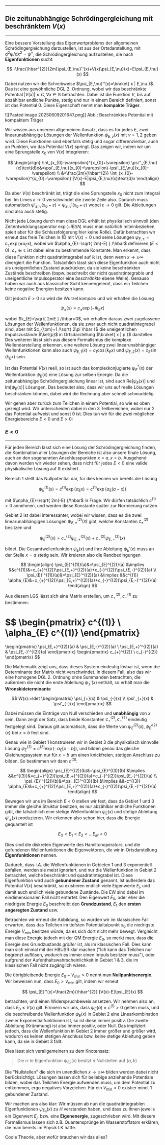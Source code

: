***

## Die zeitunabhängige Schrödingergleichung mit beschränktem $V(x)$
***

Eine bessere Vorstellung das Eigenwertproblems der allgemeinen Schrödingergleichung darzustellen, ist aus der Ortsdarstellung, mit $\text{d}^{2}\psi /\text{d}x^{2}=\psi''$, die Schrödingergleichung aufzustellen, die nach **Eigenfunktionen** sucht:

$$
-\frac{\hbar^{2}}{2m}\psi_{E,\nu}''(x)+V(x)\psi_{E,\nu}(x)=E\psi_{E,\nu}(x)
$$

Dabei nutzen wir die Schreibweise $\psi_{E,\nu}''(x)=\braket{ x | E,\nu }$. Das ist eine gewöhnliche DGL 2. Ordnung, wobei wir das beschränkte Potential $\lvert V(x) \rvert\leq C, \forall x \in\mathbb{R}$ betrachten. Dabei ist die Funktion $V$, bis auf abzählbar endliche Punkte, stetig und nur in einem Bereich definiert, sonst ist das Potential $0$. Diese Eigenschaft nennt man **kompakte Träger**.

![[Pasted image 20250609201647.png]]
Abb.: Beschränktes Potential mit kompaktem Träger

Wir wissen aus unserem allgemeinen Ansatz, dass es für jedes $E$, zwei linearunabhängige Lösungen der Wellenfunktion $\psi_{E,\nu}(x)$ mit $\nu=1,2$ geben wird. Diese Funktionen sind ebenfalls stetig und sogar differenzierbar, auch an Punkten, wo das Potential $V(x)$ springt. Das zeigen wir, indem wir um eine Sprungstelle $x_{0}$ von $V(x)$ integrieren:

$$
\begin{align}
\int_{x_{0}-\varepsilon}^{x_{0}+\varepsilon} \psi''_{E,\nu}(x)\text{d}x&=\psi'_{E,\nu}(x_{0}+\varepsilon)-\psi'_{E,\nu}(x_{0}-\varepsilon) \\
&=\frac{2m}{\hbar^{2}} \int_{x_{0}-\varepsilon}^{x_{0}+\varepsilon} [V(x)-E]\psi_{E,\nu}(x)\text{d}x
\end{align}
$$

Da aber $V(x)$ beschränkt ist, trägt die eine Sprungstelle $x_{0}$ nicht zum Integral bei. Im Limes $\varepsilon\to 0$ verschwindet die zweite Zeile also. Dadurch muss automatisch $\psi'_{E,\nu}(x_{0}-\varepsilon)=\psi_{E,\nu}'(x_{0}+\varepsilon)$ wobei $\varepsilon \to 0$ gilt. Die Ableitungen sind also auch stetig. 

Nicht jede Lösung durch man diese DGL erhält ist physikalisch sinnvoll (den Zeitentwicklungsoperator $\exp(-iEt /\hbar)$ muss man natürlich miteinbeziehen, spielt aber für die Schlussfolgerung hier keine Rolle). Dafür betrachten wir erneut das freie Teilchen in 1D mit $V(x)=0$ und seine Lösungen $\psi_{E,\pm}=c_{\pm}\exp(\pm \alpha_{E}x)$, wobei wir $\alpha_{E}=\sqrt{ 2m(-E) } /\hbar$ definieren ($E<0$). $c_{\pm}\in \mathbb{C}$ ist dabei eine zu bestimmende Konstante. Man erkennt, dass diese Funktion nicht quadratintegrabel auf $\mathbb{R}$ ist, denn wenn $x\to \pm \infty$ divergiert die Funktion. Tatsächlich lässt sich diese Eigenfunktion auch nicht als uneigentlichen Zustand ausdrücken, da sie keine beschränkten Zustände beschreiben (bspw. beschreibt der nicht quadratintegrable und uneigentliche Impulsoperator eine *beschränkte* ebene Welle). Genauso haben wir auch aus klassischer Sicht kennengelernt, dass ein Teilchen keine negative Energien besitzen kann.

Gilt jedoch $E>0$ so wird die Wurzel *komplex* und wir erhalten die Lösung

$$
\psi_{\pm}(x)=c_{\pm}\exp(-ik_{E}x)
$$

wobei $k_{E}=\sqrt{ 2mE } /\hbar>0$, wir erhalten daraus zwei zugelassene Lösungen der Wellenfunktionen, da sie zwar auch nicht quadratintegrabel sind, aber mit $c_{\pm}=1 /\sqrt{ 2\pi \hbar }$ die uneigentlichen Impulszustände $\ket{p}$ in Ortsdarstellung $\braket{ x | p }$ darstellen. Des weiteren lässt sich aus diesem Formalismus die komplexe Wellendarstellung erkennen, eine weitere Lösung zwei linearunabhängiger Wellenfunktionen kann also auch $\psi_{E,1}(x)=c_{1}\cos(k_{E}x)$ und $\psi_{E,2}(x)=c_{2}\sin(k_{E}x)$ sein. 

Ist das Potential $V(x)$ reell, so ist auch das komplexkonjugierte $\psi ^{*}_{E}(x)$ der Wellenfunktion $\psi_{E}(x)$ eine Lösung zur selben Energie. Da die zeitunabhängige Schrödingergleichung linear ist, sind auch $\mathrm{Re}[\psi_{E}(x)]$ und $\mathrm{Im}[\psi_{E}(x)]$ Lösungen. Das bedeutet also, dass wir uns auf reelle Lösungen beschränken können, dabei wird die Rechnung aber schnell schmuddelig.

Wir gehen aber zurück zum Teilchen in einem Potential, so wie es oben gezeigt wird. Wir unterscheiden dabei in den 3 Teilbereichen, wobei nur $2$ das Potential aufweist und sonst $0$ ist. Dies tun wir für die zwei möglichen Energiebereiche $E<0$ und $E>0$:

### $E<0$
***

Für jeden Bereich lässt sich eine Lösung der Schrödingergleichung finden, die Kombination aller Lösungen der Bereiche ist also unsere finale Lösung, auch an den sogenannten Anschlusspunkten $x=a,x=b$. Ausgehend davon werden wir wieder sehen, dass nicht für jedes $E<0$ eine valide physikalische Lösung auf $\mathbb{R}$ existiert.

Bereich 1 stellt das Nullpotential dar, für dies kennen wir bereits die Lösung

$$
\psi_{E}^{(1)}(x)=\tilde{c}^{(1)}\exp(\alpha_{E}x)=c^{(1)}\exp(\alpha_{E}(a-x))
$$

mit $\alpha_{E}=\sqrt{ 2m(-E) }/\hbar$ in Frage. Wir dürfen tatsächlich $c^{(1)}> 0$ annehmen, und werden diese Konstante später zur Normierung nutzen.

Gebiet 2 ist dabei interessanter, wobei wir wissen, dass es die zwei linearunabhängigen Lösungen $\psi_{E,\pm}^{(2)}(x)$ gibt, welche Konstanten $c^{(2)}_{\pm}$ besitzen und

$$
\psi_{E}^{(2)}(x)=c_{+}^{(2)}\psi_{E,+}^{(2)}(x)+c_{-}^{(2)}\psi_{E,-}^{(2)}(x)
$$

bildet. Die Gesamtwellenfunktion $\psi_{E}(x)$ und ihre Ableitung $\psi_{E}'(x)$ muss an der Stelle $x=a$ stetig sein. Wir kreieren also die Randbedingungen

$$
\begin{align}
\psi_{E}^{(1)}(a)&=\psi_{E}^{(2)}(a) &\implies &&c^{(1)}&=c_{+}^{(2)}\psi_{E,+}^{(2)}(a)+c_{-}^{(2)}\psi_{E,-}^{(2)}(a) \\
\psi_{E}'^{(1)}(a)&=\psi_{E}'^{(2)}(a) &\implies &&c^{(1)} \alpha_{E}&=c_{+}^{(2)}\psi_{E,+}'^{(2)}(a)+c_{-}^{(2)}\psi_{E,-}'^{(2)}(a)
\end{align}
$$

Aus diesem LGS lässt sich eine Matrix erstellen, um $c_{+}^{(2)},c_{-}^{(1)}$ zu bestimmen:

$$
\begin{pmatrix}
c^{(1)} \\
\alpha_{E} c^{(1)}
\end{pmatrix}
=
\begin{pmatrix}
\psi_{E,+}^{(2)}(a) & \psi_{E,-}^{(2)}(a) \\
\psi_{E,+}'^{(2)}(a) & \psi_{E,-}'^{(2)}(a)
\end{pmatrix}
\begin{pmatrix}
c_{+}^{(2)} \\
c_{-}^{(2)}
\end{pmatrix}
$$

Die Mathematik zeigt uns, dass dieses System eindeutig lösbar ist, wenn die Determinante der Matrix nicht verschwindet. In diesem Fall, also das wir eine homogene DGL 2. Ordnung ohne Summanden betrachten, die außerdem die nicht die erste Ableitung $\psi_{\pm}'(x)$ enthält, so erhält man  die **Wronskideterminante**

$$
W(x):=\det
\begin{pmatrix}
\psi_{+}(x) & \psi_{-}(x) \\
\psi'_{+}(x) & \psi'_{-}(x)
\end{pmatrix}
$$

Dabei müssen die Einträge von Null verschieden und **unabhängig** von $x$ sein. Dann zeigt der Satz, dass beide Konstanten $c_{+}^{(2)},c_{-}^{(2)}$ eindeutig festgelegt sind. Daraus gilt automatisch, dass die Werte von $\psi_{E}^{(2)}(x),\psi_{E}'^{(2)}(x)$ bei $x=b$ fest sind.

Genau wie in Gebiet 1 konstruieren wir in Gebiet 3 die physikalisch sinnvolle Lösung $\psi_{E}^{(3)}=c^{(3)}\exp(-\alpha_{E}[x-b])$, und bilden genau das gleiche Gleichungssystem nur für $x=b$ um einen knickfreien, stetigen Anschluss zu bilden. So bestimmen wir dann $c^{(3)}$:

$$
\begin{align}
\psi_{E}^{(2)}(b)&=\psi_{E}^{(3)}(b) &\implies &&c^{(3)}&=c_{+}^{(2)}\psi_{E,+}^{(2)}(a)+c_{-}^{(2)}\psi_{E,-}^{(2)}(a) \\
\psi_{E}'^{(2)}(b)&=\psi_{E}'^{(3)}(b) &\implies &&-c^{(3)} \alpha_{E}&=c_{+}^{(2)}\psi_{E,+}'^{(2)}(a)+c_{-}^{(2)}\psi_{E,-}'^{(2)}(a)
\end{align}
$$

Bewegen wir uns im Bereich $E<0$ stellen wir fest, dass da Gebiet 1 und 3 immer die gleiche Struktur besitzen, es nur abzählbar endliche Funktionen gibt, die tatsächlich eine stetige Wellenfunktion $\psi_{E}(x)$ und stetige Ableitung $\psi'_{E}(x)$ produzieren. Wir erkennen also schon hier, dass die Energie gequantelt ist

$$
E_{0}<E_{1}<E_{2}<\dots E_{M}<0
$$

Dies sind die diskreten Eigenwerte des Hamiltonoperators, und die gefundenen Wellenfunktionen die Eigenvektoren, die wir in Ortsdarstellung **Eigenfunktionen** nennen.

Dadurch, dass i.A. die Wellenfunktionen in Gebieten 1 und 3 exponentiell abfallen, werden sie meist ignoriert, und nur die Wellenfunktion in Gebiet 2 betrachtet, welche beschränkt und quadratintegrabel ist. Diese Eigenfunktion wird auch **gebundener Zustand** genannt. Ist außerdem das Potential $V(x)$ beschränkt, so existieren endlich viele Eigenwerte $E_{j}$, und damit auch endlich viele gebundene Zustände. Die EW sind dabei im eindimensionalen Fall nicht entartet. Den Eigenwert $E_{0}$, oder eher die niedrigste Energie $E_{0}$ beschreibt den **Grundzustand**, $E_{1}$ den **ersten angeregten Zustand** usw. 

Betrachten wir erneut die Abbildung, so würden wir im klassischen Fall erwarten, dass das Teilchen im tiefsten Potentialtalpunkt $x_{0}$ die niedrigste Energie $V_{\text{min}}$ besitzen würde, da es sich dort nicht mehr bewegt. Vergleicht man diese Energie jedoch mit der QM Energie $E_{0}$, so merkt man, dass die Energie des Grundzustands *größer* ist, als im klassischen Fall. Dies kann man sich einmal mit der HBUSR klar machen ("Ich kann das Teilchen nur begrenzt auflösen, wodurch es immer einen Impuls besitzen muss"), oder aufgrund der Aufenthaltswahrscheinlichkeit in Gebiet 1 & 3, die im klassischen Fall nicht zugänglich wären. 

Die übrigbleibende Energie $E_{0}-V_{\text{min}}>0$ nennt man **Nullpunktsenergie**. Wir beweisen nun, dass $E_{0}>V_{\text{min}}$ gilt, indem wir erneut

$$
\psi_{E}''(x)=\frac{2m}{\hbar^{2}} [V(x)-E]\psi_{E}(x)
$$

betrachten, und einen Widerspruchbeweis ansetzen. Wir nehmen also an, dass $E_{0}\leq V(x)$ gilt. Erinnern wir uns, dass $\psi_{E}(a)=c^{(1)}>0$ gelten muss, und die beschreibende Wellenfunktion $\psi_{E}(x)$ in Gebiet 2 eine Linearkombination zweier Exponentialfunktionen ist, so ist diese immer positiv. Die zweite Ableitung (Krümmung) ist also immer positiv, oder Null. Das impliziert jedoch, dass die Wellenfunktion in Gebiet 2 immer größer und größer wird, wodurch es keinen stetigen Anschluss bzw. keine stetige Ableitung geben kann, da sie in Gebiet 3 fällt. 

Dies lässt sich verallgemeinern zu dem Knotensatz:

>Die $n$-te Eigenfunktion $\psi_{E_{n}}(x)$ besitzt $n$ Nullstellen auf $(a,b)$

Die "Nullstellen" die sich im unendlichen $x\to \pm \infty$ bilden werden dabei nicht berücksichtigt. Lösungen lassen sich für beliebige anziehende Potentiale bilden, wobei das Teilchen Energie aufwenden muss, um dem Potential zu entkommen, ergo negatives Vorzeichen. Für ein $V_{\text{min}}<0$ existier mind. 1 gebundener Zustand.

Wir machen uns also klar: Wir müssen ab nun die quadratintegrablen Eigenfunktionen $\psi_{E_{n}}(x)$ zu $H$ verstanden haben, und dass zu ihnen jeweils ein Eigenwert $E_{j}$, bzw. eine **Eigenenergie**, zugeschrieben wird. Mit diesem Formalismus lassen sich z.B. Quantensprünge im Wasserstoffatom erklären, die man bereits im Physik LK hatte.

Coole Theorie, aber wofür brauchen wir das alles? 
